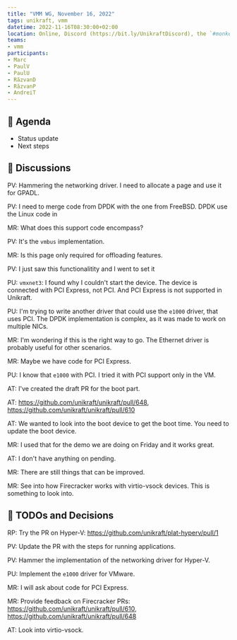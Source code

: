 ```yaml
---
title: "VMM WG, November 16, 2022"
tags: unikraft, vmm
datetime: 2022-11-16T08:30:00+02:00
location: Online, Discord (https://bit.ly/UnikraftDiscord), the `#monkey-business` voice channel
teams:
- vmm
participants:
- Marc
- PaulV
- PaulU
- RăzvanD
- RăzvanP
- AndreiT
---
```


## :dart: Agenda

- Status update
- Next steps

## :closed_book: Discussions

PV: Hammering the networking driver.
I need to allocate a page and use it for GPADL.

PV: I need to merge code from DPDK with the one from FreeBSD.
DPDK use the Linux code in 

MR: What does this support code encompass?

PV: It's the `vmbus` implementation.

MR: Is this page only required for offloading features.

PV: I just saw this functionalitity and I went to set it

PU: `vmxnet3`: I found why I couldn't start the device.
The device is connected with PCI Express, not PCI.
And PCI Express is not supported in Unikraft.

PU: I'm trying to write another driver that could use the `e1000` driver, that uses PCI.
The DPDK implementation is complex, as it was made to work on multiple NICs.

MR: I'm wondering if this is the right way to go.
The Ethernet driver is probably useful for other scenarios.

MR: Maybe we have code for PCI Express.

PU: I know that `e1000` with PCI.
I tried it with PCI support only in the VM.

AT: I've created the draft PR for the boot part.

AT: https://github.com/unikraft/unikraft/pull/648, 
https://github.com/unikraft/unikraft/pull/610

AT: We wanted to look into the boot device to get the boot time.
You need to update the boot device.

MR: I used that for the demo we are doing on Friday and it works great.

AT: I don't have anything on pending.

MR: There are still things that can be improved.

MR: See into how Firecracker works with virtio-vsock devices.
This is something to look into.

## :wrench: TODOs and Decisions

RP: Try the PR on Hyper-V: https://github.com/unikraft/plat-hyperv/pull/1

PV: Update the PR with the steps for running applications.

PV: Hammer the implementation of the networking driver for Hyper-V.

PU: Implement the `e1000` driver for VMware.

MR: I will ask about code for PCI Express.

MR: Provide feedback on Firecracker PRs:
https://github.com/unikraft/unikraft/pull/610,
https://github.com/unikraft/unikraft/pull/648

AT: Look into virtio-vsock.
